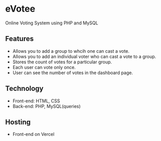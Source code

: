 # eVotee
Online Voting System using PHP and MySQL

## Features
- Allows you to add a group to whcih one can cast a vote.
- Allows you to add an individual voter who can cast a vote to a group.
- Stores the count of votes for a particular group.
- Each user can vote only once.
- User can see the number of votes in the dashboard page.

## Technology
- Front-end: HTML, CSS
- Back-end: PHP, MySQL(queries)

## Hosting
- Front-end on Vercel
